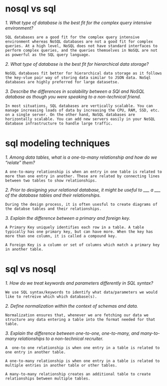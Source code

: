 # nosql vs sql

_1. What type of database is the best fit for the complex query intensive environment?_

    SQL databases are a good fit for the complex query intensive environment whereas NoSQL databases are not a good fit for complex queries. At a high level, NoSQL does not have standard interfaces to perform complex queries, and the queries themselves in NoSQL are not as powerful as the SQL query language.

_2. What type of database is the best fit for hierarchical data storage?_

    NoSQL databases fit better for hierarchical data storage as it follows the key-vlue pair way of storing data similar to JSON data. NoSql databases are highly preferred for large datasetse.

_3. Describe the differences in scalability between a SQl and NoSQL database as though you were speaking to a non-technical friend._

    In most situations, SQL databases are vertically scalable. You can manage increasing loads of data by increasing the CPU, RAM, SSD, etc. on a single server. On the other hand, NoSQL databases are horizontally scalable. You can add new servers easily in your NoSQL database infrastructure to handle large traffic.


# sql modeling techniques

_1. Among data tables, what is a one-to-many relationship and how do we “relate” them?_

    A one-to-many relationship is when an entry in one table is related to more than one entry in another. These are related by connecting lines between two tables to show relationships.

_2. Prior to designing your relational database, it might be useful to ___ a ___ of the database tables and their relationships._

    During the design process, it is often usesful to create diagrams of the databse tables and their relationships. 

_3. Explain the difference between a primary and foreign key._

    A Primary Key uniquely identifies each row in a table. A table typically has one primary key, but can have more. When the key has more than one column, it is called a compound key.
    
    A Foreign Key is a column or set of columns which match a primary key in another table.

# sql vs nosql

_1. How do we treat keywords and parameters differently in SQL syntax?_

    We use SQL syntax/keywords to identify what data/parameters we would like to retreive which which database(s).

_2. Define normalization within the context of schemas and data._

    Normalization ensures that, whenever we are fetching our data we structure any data entering a table into the format needed for that table.

_3. Explain the difference between one-to-one, one-to-many, and many-to-many relationships to a non-technical recruiter._

    A  one-to one relationship is when one entry in a table is related to one entry in another table.
    
    A one-to-many relationship is when one entry in a table is related to multiple entries in another table or other tables.
    
    A many-to-many relationship creates an additional table to create relationships between multiple tables. 
    
